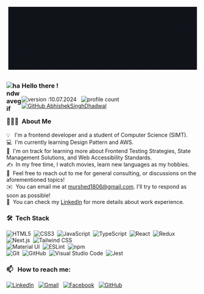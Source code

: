 ﻿![BannerGIF](https://raw.githubusercontent.com/murshed1806/murshed1806/refs/heads/main/banner.gif)


### <img alt="handwavegif" src="https://user-images.githubusercontent.com/39513876/112366216-8cfe7400-8cfe-11eb-8116-7d3dbae20e97.gif" width='40' align="left"/> Hello there !
![version :10.07.2024](https://img.shields.io/badge/version-26.11.2024-informational) &nbsp;
![profile count](https://komarev.com/ghpvc/?username=murshed1806&color=red)&nbsp;
[![GitHub AbhishekSinghDhadwal](https://img.shields.io/github/followers/murshed1806?label=follow&style=social)](https://github.com/murshed1806)
### 👨🏻‍💻 &nbsp;About Me

💡 &nbsp; I'm a frontend developer and a student of Computer Science (SIMT). \
💻 &nbsp;I'm currently learning Design Pattern and AWS.\
🌱 &nbsp;I'm on track for learning more about Frontend Testing Strategies, State Management Solutions, and Web Accessibility Standards.\
✍️ &nbsp;In my free time, I watch movies, learn new languages as my hobbies.\
💬 &nbsp;Feel free to reach out to me for general consulting, or discussions on the aforementioned topics!\
✉️ &nbsp;You can email me at murshed1806@gmail.com. I'll try to respond as soon as possible!\
📄 &nbsp;You can check my [LinkedIn](https://www.linkedin.com/in/murshed1806/) for more details about work experience.


### 🛠 &nbsp;Tech Stack

![HTML5](https://img.shields.io/badge/-HTML5-05122A?style=flat&logo=HTML5)&nbsp;
![CSS3](https://img.shields.io/badge/-CSS3-05122A?style=flat&logo=CSS3&logoColor=1572B6)&nbsp;
![JavaScript](https://img.shields.io/badge/-JavaScript-05122A?style=flat&logo=javascript)&nbsp;
![TypeScript](https://img.shields.io/badge/-TypeScript-05122A?style=flat&logo=typescript)&nbsp;
![React](https://img.shields.io/badge/-React-05122A?style=flat&logo=react)&nbsp;
![Redux](https://img.shields.io/badge/-Redux-05122A?style=flat&logo=redux&logoColor=764ABC)&nbsp;
![Next.js](https://img.shields.io/badge/-Next.js-05122A?style=flat&logo=next.js)&nbsp;
![Tailwind CSS](https://img.shields.io/badge/-Tailwind%20CSS-05122A?style=flat&logo=tailwind-css)\
![Material UI](https://img.shields.io/badge/-Material%20UI-05122A?style=flat&logo=material-ui)&nbsp;
![ESLint](https://img.shields.io/badge/-ESLint-05122A?style=flat&logo=eslint)&nbsp;
![npm](https://img.shields.io/badge/-npm-05122A?style=flat&logo=npm)\
![Git](https://img.shields.io/badge/-Git-05122A?style=flat&logo=git)&nbsp;
![GitHub](https://img.shields.io/badge/-GitHub-05122A?style=flat&logo=github)&nbsp;
![Visual Studio Code](https://img.shields.io/badge/-Visual%20Studio%20Code-05122A?style=flat&logo=visual-studio-code&logoColor=007ACC)&nbsp;
![Jest](https://img.shields.io/badge/-Jest-05122A?style=flat&logo=jest&logoColor=C21325)&nbsp;

### 📫 &nbsp; How to reach me:

<a href="https://www.linkedin.com/in/murshed1806/"><img alt="LinkedIn" src="https://img.shields.io/badge/linkedin%20-%230077B5.svg?&style=flat&logo=linkedin&logoColor=white"/></a> &nbsp;
<a href="mailto:murshed1806@gmail.com"><img alt="Gmail" src="https://img.shields.io/badge/Gmail-D14836?style=flat&logo=gmail&logoColor=white" /></a> &nbsp;
<a href="https://www.facebook.com/mh.murshed.75/"><img alt="Facebook" src="https://img.shields.io/badge/Facebook-%231877F2.svg?style=flat&logo=Facebook&logoColor=white"/></a> &nbsp;
<a href="https://github.com/murshed1806"><img alt="GitHub" src="https://img.shields.io/badge/GitHub-%23121011.svg?style=flat&logo=github&logoColor=white"/></a> &nbsp;
